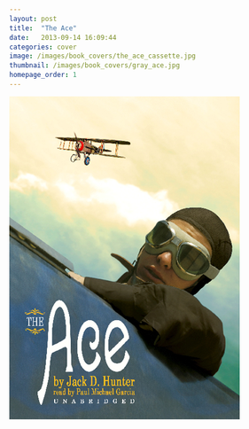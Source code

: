 ```yaml
---
layout: post
title:  "The Ace"
date:   2013-09-14 16:09:44
categories: cover
image: /images/book_covers/the_ace_cassette.jpg 
thumbnail: /images/book_covers/gray_ace.jpg
homepage_order: 1
---
```

![The Ace][image]

[image]: /images/book_covers/the_ace_cassette.jpg "The Ace"
